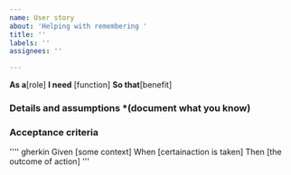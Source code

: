 ```yaml
---
name: User story
about: 'Helping with remembering '
title: ''
labels: ''
assignees: ''

---
```


**As a**[role]
**I need** [function]
**So that**[benefit]

### Details and assumptions  *(document what you know)
### Acceptance criteria

'''' gherkin
Given [some context]
When [certainaction is taken]
Then [the outcome of action]
'''
